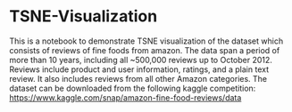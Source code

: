 # TSNE-Visualization
This is a notebook to demonstrate TSNE visualization of the dataset which consists of reviews of fine foods from amazon. 
The data span a period of more than 10 years, including all ~500,000 reviews up to October 2012.
Reviews include product and user information, ratings, and a plain text review. 
It also includes reviews from all other Amazon categories.
The dataset can be downloaded from the following kaggle competition:
https://www.kaggle.com/snap/amazon-fine-food-reviews/data
